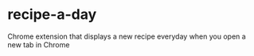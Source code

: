 recipe-a-day
============

Chrome extension that displays a new recipe everyday when you open a new tab in Chrome
